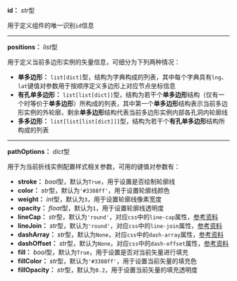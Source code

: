 **id：** *str*型

用于定义组件的唯一识别`id`信息

---

**positions：** *list*型

用于定义当前多边形实例的矢量信息，可细分为下列两种情况：

- **单多边形：** `list[dict]`型，结构为字典构成的列表，其中每个字典具有`lng`、`lat`键值对参数用于按顺序定义多边形上对应节点坐标信息
- **有孔单多边形：** `list[list[dict]]`型，结构为若干个**单多边形**结构（仅有一个时等价于**单多边形**）所构成的列表，其中第一个**单多边形**结构表示当前多边形实例的外轮廓，剩余**单多边形**结构代表当前多边形实例内部各孔洞内轮廓线
- **多多边形：** `list[list[list[dict]]]`型，结构为若干个**有孔单多边形**结构所构成的列表

---

**pathOptions：** *dict*型

用于为当前折线实例配置样式相关参数，可用的键值对参数有：

- **stroke：** *bool*型，默认为`True`，用于设置是否绘制轮廓线
- **color：** *str*型，默认为`'#3388ff'`，用于设置轮廓线颜色
- **weight：** *int*型，默认为`3`，用于设置轮廓线像素宽度
- **opacity：** *float*型，默认为`1`，用于设置轮廓线透明度
- **lineCap：** *str*型，默认为`'round'`，对应`css`中的`line-cap`属性，[参考资料](https://developer.mozilla.org/zh-CN/docs/Web/SVG/Attribute/stroke-linecap)
- **lineJoin：** *str*型，默认为`'round'`，对应`css`中的`line-join`属性，[参考资料](https://developer.mozilla.org/zh-CN/docs/Web/SVG/Attribute/stroke-linejoin)
- **dashArray：** *str*型，默认为`None`，对应`css`中的`dash-array`属性，[参考资料](https://developer.mozilla.org/zh-CN/docs/Web/SVG/Attribute/stroke-dasharray)
- **dashOffset：** *str*型，默认为`None`，对应`css`中的`dash-offset`属性，[参考资料](https://developer.mozilla.org/zh-CN/docs/Web/SVG/Attribute/stroke-dashoffset)
- **fill：** *bool*型，默认为`True`，用于设置是否对当前矢量进行填充
- **fillColor：** *str*型，默认为`'#3388ff'`，用于设置当前矢量的填充色
- **fillOpacity：** *str*型，默认为`0.2`，用于设置当前矢量的填充透明度